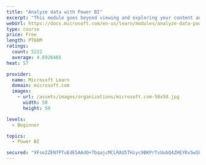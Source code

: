 ```yaml
---
title: "Analyze data with Power BI"
excerpt: "This module goes beyond viewing and exploring your content and explains how to interact with it by working with reports and dashboards to uncover and share new business insights."
webUrl: https://docs.microsoft.com/en-us/learn/modules/analyze-data-power-bi/
type: course
price: Free
length: PT60M
ratings:
  count: 5222
  average: 4.6926465
heat: 57

provider:
  name: Microsoft Learn
  domain: microsoft.com
  images:
    - url: /assets/images/organizations/microsoft.com-50x50.jpg
      width: 50
      height: 50

levels:
  - Beginner

topics:
  - Power BI

secured: "XFse2ZENfPTuEdE5AAdO+TbqajcMCLRAU5THiyc9BKPrTvUubQ4ZHEYRx5wSbziX/XT0rIoptYPFjPG/3X61BQP4KIQrlnPNIyEoVsIK4TGpw4I9sjc8ZqVGNvQqpkfc0XF1ZvN12DsmXetqklaRffHYK6QBZ97rJIf4nU6zl7VN6PbUzaG7GdMDiNQTXXdq9GiA2RtS8kMd5QSJILwbga0/0colyYU1ev5bGCDXXkZTlsVHeBtaBgYwzRQzPdRZosLfAM3KBLFKFLyi61YrEXy2ppoZYIZR2F0a9j9YK2xBpoq/XgUQ1pmx1w34oFx2K08Ix6LHmuKf43mI5CuBewKq6y0Y+keY4iapCxj0/KGl75+OPb6uDfa0OwPxOqXP/VWDc0T3MZXY5f6F8pQUwKZKXwLhzqiXVaAEeTJ94rA=;f/POcUICybQPSjfILSmI1w=="
---
```


